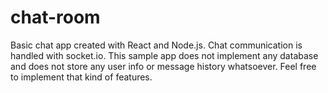 # chat-room

Basic chat app created with React and Node.js. Chat communication is handled with socket.io. 
This sample app does not implement any database and does not store any user info or message history whatsoever. Feel free to implement that kind of features.

